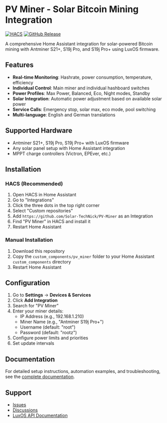 # PV Miner - Solar Bitcoin Mining Integration

[![HACS](https://img.shields.io/badge/HACS-Default-orange.svg)](https://github.com/hacs/integration)
[![GitHub Release](https://img.shields.io/github/release/Solar-TechNick/PV-Miner.svg)](https://github.com/Solar-TechNick/PV-Miner/releases)

A comprehensive Home Assistant integration for solar-powered Bitcoin mining with Antminer S21+, S19j Pro, and S19j Pro+ using LuxOS firmware.

## Features

- **Real-time Monitoring**: Hashrate, power consumption, temperature, efficiency
- **Individual Control**: Main miner and individual hashboard switches
- **Power Profiles**: Max Power, Balanced, Eco, Night modes, Standby
- **Solar Integration**: Automatic power adjustment based on available solar power
- **Service Calls**: Emergency stop, solar max, eco mode, pool switching
- **Multi-language**: English and German translations

## Supported Hardware

- Antminer S21+, S19j Pro, S19j Pro+ with LuxOS firmware
- Any solar panel setup with Home Assistant integration
- MPPT charge controllers (Victron, EPEver, etc.)

## Installation

### HACS (Recommended)

1. Open HACS in Home Assistant
2. Go to "Integrations"
3. Click the three dots in the top right corner
4. Select "Custom repositories"
5. Add `https://github.com/Solar-TechNick/PV-Miner` as an Integration
6. Find "PV Miner" in HACS and install it
7. Restart Home Assistant

### Manual Installation

1. Download this repository
2. Copy the `custom_components/pv_miner` folder to your Home Assistant `custom_components` directory
3. Restart Home Assistant

## Configuration

1. Go to **Settings** → **Devices & Services**
2. Click **Add Integration**
3. Search for "PV Miner"
4. Enter your miner details:
   - IP Address (e.g., 192.168.1.210)
   - Miner Name (e.g., "Antminer S19j Pro+")
   - Username (default: "root")
   - Password (default: "rootz")
5. Configure power limits and priorities
6. Set update intervals

## Documentation

For detailed setup instructions, automation examples, and troubleshooting, see the [complete documentation](https://github.com/Solar-TechNick/PV-Miner/blob/main/README_INTEGRATION.md).

## Support

- [Issues](https://github.com/Solar-TechNick/PV-Miner/issues)
- [Discussions](https://github.com/Solar-TechNick/PV-Miner/discussions)
- [LuxOS API Documentation](https://docs.luxor.tech/)